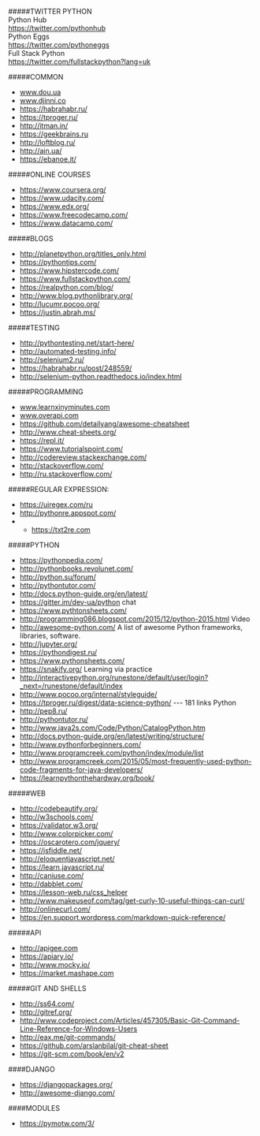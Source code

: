 #####TWITTER PYTHON  
Python Hub  
https://twitter.com/pythonhub  
Python Eggs  
https://twitter.com/pythoneggs  
Full Stack Python  
https://twitter.com/fullstackpython?lang=uk  


#####COMMON
  * www.dou.ua
  * www.djinni.co
  * https://habrahabr.ru/
  * https://tproger.ru/
  * http://itman.in/
  * https://geekbrains.ru
  * http://loftblog.ru/
  * http://ain.ua/
  * https://ebanoe.it/


#####ONLINE COURSES
  * https://www.coursera.org/
  * https://www.udacity.com/
  * https://www.edx.org/
  * https://www.freecodecamp.com/
  * https://www.datacamp.com/


#####BLOGS
  * http://planetpython.org/titles_only.html
  * https://pythontips.com/
  * https://www.hipstercode.com/
  * https://www.fullstackpython.com/
  * https://realpython.com/blog/
  * http://www.blog.pythonlibrary.org/
  * http://lucumr.pocoo.org/
  * https://justin.abrah.ms/


#####TESTING
  * http://pythontesting.net/start-here/
  * http://automated-testing.info/
  * http://selenium2.ru/
  * https://habrahabr.ru/post/248559/
  * http://selenium-python.readthedocs.io/index.html


#####PROGRAMMING
  * www.learnxinyminutes.com
  * www.overapi.com
  * https://github.com/detailyang/awesome-cheatsheet
  * http://www.cheat-sheets.org/
  * https://repl.it/
  * https://www.tutorialspoint.com/
  * http://codereview.stackexchange.com/
  * http://stackoverflow.com/
  * http://ru.stackoverflow.com/


#####REGULAR EXPRESSION:
  * https://uiregex.com/ru
  * http://pythonre.appspot.com/
  *   * https://txt2re.com


#####PYTHON
  * https://pythonpedia.com/
  * http://pythonbooks.revolunet.com/
  * http://python.su/forum/
  * http://pythontutor.com/
  * http://docs.python-guide.org/en/latest/
  * https://gitter.im/dev-ua/python chat
  * https://www.pythtonsheets.com/
  * http://programming086.blogspot.com/2015/12/python-2015.html   Video
  * http://awesome-python.com/      A list of awesome Python frameworks, libraries, software.
  * http://jupyter.org/
  * https://pythondigest.ru/
  * https://www.pythonsheets.com/
  * https://snakify.org/      Learning via practice
  * http://interactivepython.org/runestone/default/user/login?_next=/runestone/default/index
  * http://www.pocoo.org/internal/styleguide/
  * https://tproger.ru/digest/data-science-python/  --- 181 links Python
  * http://pep8.ru/
  * http://pythontutor.ru/
  * http://www.java2s.com/Code/Python/CatalogPython.htm
  * http://docs.python-guide.org/en/latest/writing/structure/
  * http://www.pythonforbeginners.com/
  * http://www.programcreek.com/python/index/module/list
  * http://www.programcreek.com/2015/05/most-frequently-used-python-code-fragments-for-java-developers/
  * https://learnpythonthehardway.org/book/


#####WEB
  * http://codebeautify.org/
  * http://w3schools.com/
  * https://validator.w3.org/
  * http://www.colorpicker.com/
  * https://oscarotero.com/jquery/
  * https://jsfiddle.net/
  * http://eloquentjavascript.net/
  * https://learn.javascript.ru/
  * http://caniuse.com/
  * http://dabblet.com/
  * https://lesson-web.ru/css_helper
  * http://www.makeuseof.com/tag/get-curly-10-useful-things-can-curl/
  * http://onlinecurl.com/
  * https://en.support.wordpress.com/markdown-quick-reference/
 

#####API
  * http://apigee.com
  * https://apiary.io/
  * http://www.mocky.io/
  * https://market.mashape.com
  

#####GIT AND SHELLS
  * http://ss64.com/
  * http://gitref.org/
  * http://www.codeproject.com/Articles/457305/Basic-Git-Command-Line-Reference-for-Windows-Users
  * http://eax.me/git-commands/
  * https://github.com/arslanbilal/git-cheat-sheet
  * https://git-scm.com/book/en/v2


####DJANGO
  * https://djangopackages.org/
  * http://awesome-django.com/


####MODULES
  * https://pymotw.com/3/
